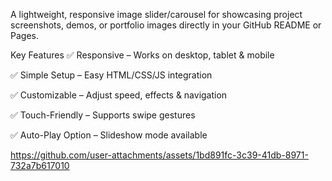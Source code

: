 A lightweight, responsive image slider/carousel for showcasing project screenshots, demos, or portfolio images directly in your GitHub README or Pages.

Key Features
✅ Responsive – Works on desktop, tablet & mobile

✅ Simple Setup – Easy HTML/CSS/JS integration

✅ Customizable – Adjust speed, effects & navigation

✅ Touch-Friendly – Supports swipe gestures

✅ Auto-Play Option – Slideshow mode available

https://github.com/user-attachments/assets/1bd891fc-3c39-41db-8971-732a7b617010
